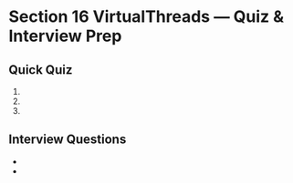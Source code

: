 # Section 16 VirtualThreads — Quiz & Interview Prep

## Quick Quiz
1. 
2. 
3. 

## Interview Questions
- 
- 

